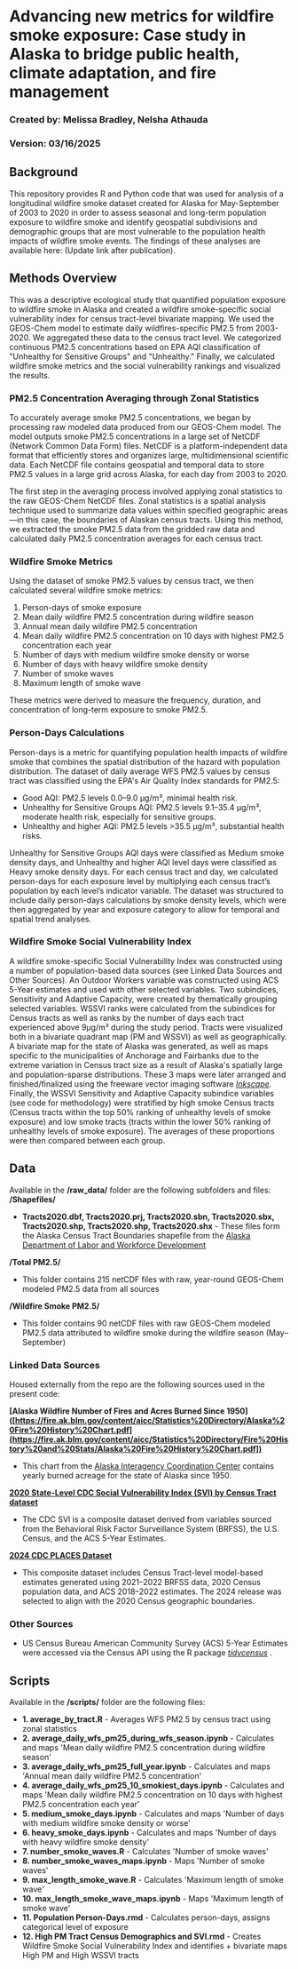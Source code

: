 # Advancing new metrics for wildfire smoke exposure: Case study in Alaska to bridge public health, climate adaptation, and fire management
### Created by: Melissa Bradley, Nelsha Athauda
### Version: 03/16/2025

## Background
This repository provides R and Python code that was used for analysis of a longitudinal wildfire smoke dataset created for Alaska for May-September of 2003 to 2020 in order to assess seasonal and long-term population exposure to wildfire smoke and identify geospatial subdivisions and demographic groups that are most vulnerable to the population health impacts of wildfire smoke events. The findings of these analyses are available here: (Update link after publication).

## Methods Overview
This was a descriptive ecological study that quantified population exposure to wildfire smoke in Alaska and created a wildfire smoke-specific social vulnerability index for census tract-level bivariate mapping. We used the GEOS-Chem model to estimate daily wildfires-specific PM2.5 from 2003-2020. We aggregated these data to the census tract level. We categorized continuous PM2.5 concentrations based on EPA AQI classification of "Unhealthy for Sensitive Groups" and "Unhealthy." Finally, we calculated wildfire smoke metrics and the social vulnerability rankings and visualized the results.

### PM2.5 Concentration Averaging through Zonal Statistics
To accurately average smoke PM2.5 concentrations, we began by processing raw modeled data produced from our GEOS-Chem model. The model outputs smoke PM2.5 concentrations in a large set of NetCDF (Network Common Data Form) files. NetCDF is a platform-independent data format that efficiently stores and organizes large, multidimensional scientific data. Each NetCDF file contains geospatial and temporal data to store PM2.5 values in a large grid across Alaska, for each day from 2003 to 2020.

The first step in the averaging process involved applying zonal statistics to the raw GEOS-Chem NetCDF files. Zonal statistics is a spatial analysis technique used to summarize data values within specified geographic areas—in this case, the boundaries of Alaskan census tracts. Using this method, we extracted the smoke PM2.5 data from the gridded raw data and calculated daily PM2.5 concentration averages for each census tract. 

### Wildfire Smoke Metrics
Using the dataset of smoke PM2.5 values by census tract, we then calculated several wildfire smoke metrics:

1. Person-days of smoke exposure
2. Mean daily wildfire PM2.5 concentration during wildfire season
3. Annual mean daily wildfire PM2.5 concentration
4. Mean daily wildfire PM2.5 concentration on 10 days with highest PM2.5 concentration each year
5. Number of days with medium wildfire smoke density or worse
6. Number of days with heavy wildfire smoke density
7. Number of smoke waves
8. Maximum length of smoke wave

These metrics were derived to measure the frequency, duration, and concentration of long-term exposure to smoke PM2.5.

### Person-Days Calculations
Person-days is a metric for quantifying population health impacts of wildfire smoke that combines the spatial distribution of the hazard with population distribution. The dataset of daily average WFS PM2.5 values by census tract was classified using the EPA's Air Quality Index standards for PM2.5:

* Good AQI: PM2.5 levels 0.0–9.0 µg/m³, minimal health risk.
* Unhealthy for Sensitive Groups AQI: PM2.5 levels 9.1–35.4 µg/m³, moderate health risk, especially for sensitive groups.
* Unhealthy and higher AQI: PM2.5 levels >35.5 µg/m³, substantial health risks.

Unhealthy for Sensitive Groups AQI days were classified as Medium smoke density days, and Unhealthy and higher AQI level days were classified as Heavy smoke density days. For each census tract and day, we calculated person-days for each exposure level by multiplying each census tract’s population by each level’s indicator variable. The dataset was structured to include daily person-days calculations by smoke density levels, which were then aggregated by year and exposure category to allow for temporal and spatial trend analyses.

### Wildfire Smoke Social Vulnerability Index 
A wildfire smoke-specific Social Vulnerability Index was constructed using a number of population-based data sources (see Linked Data Sources and Other Sources). An Outdoor Workers variable was constructed using ACS 5-Year estimates and used with other selected variables. Two subindices, Sensitivity and Adaptive Capacity, were created by thematically grouping selected variables. WSSVI ranks were calculated from the subindices for Census tracts as well as ranks by the number of days each tract experienced above 9µg/m³ during the study period. Tracts were visualized both in a bivariate quadrant map (PM and WSSVI) as well as geographically. A bivariate map for the state of Alaska was generated, as well as maps specific to the municipalities of Anchorage and Fairbanks due to the extreme variation in Census tract size as a result of Alaska's spatially large and population-sparse distributions. These 3 maps were later arranged and finished/finalized using the freeware vector imaging software <i>[Inkscape](https://inkscape.org/)</i>. Finally, the WSSVI Sensitivity and Adaptive Capacity subindice variables (see code for methodology) were stratified by high smoke Census tracts (Census tracts within the top 50% ranking of unhealthy levels of smoke exposure) and low smoke tracts (tracts within the lower 50% ranking of unhealthy levels of smoke exposure). The averages of these proportions were then compared between each group.

## Data
Available in the **/raw_data/** folder are the following subfolders and files:
**/Shapefiles/**
- **Tracts2020.dbf, Tracts2020.prj, Tracts2020.sbn, Tracts2020.sbx, Tracts2020.shp, Tracts2020.shp, Tracts2020.shx** - These files form the Alaska Census Tract Boundaries shapefile from the [Alaska 
Department of Labor and Workforce Development](https://live.laborstats.alaska.gov/article/maps-gis-data)

**/Total PM2.5/**
- This folder contains 215 netCDF files with raw, year-round GEOS-Chem modeled PM2.5 data from all sources

**/Wildfire Smoke PM2.5/**
- This folder contains 90 netCDF files with raw GEOS-Chem modeled PM2.5 data attributed to wildfire smoke during the wildfire season (May–September)

### Linked Data Sources

Housed externally from the repo are the following sources used in the present code: 

**[Alaska Wildfire Number of Fires and Acres Burned Since 1950]([https://fire.ak.blm.gov/content/aicc/Statistics%20Directory/Alaska%20Fire%20History%20Chart.pdf](https://fire.ak.blm.gov/content/aicc/Statistics%20Directory/Fire%20History%20and%20Stats/Alaska%20Fire%20History%20Chart.pdf])**
- This chart from the [Alaska Interagency Coordination Center](https://fire.ak.blm.gov/) contains yearly burned acreage for the state of Alaska since 1950.
  
**[2020 State-Level CDC Social Vulnerability Index (SVI) by Census Tract dataset](https://www.atsdr.cdc.gov/place-health/php/svi/svi-data-documentation-download.html)**
- The CDC SVI is a composite dataset derived from variables sourced from the Behavioral Risk Factor Surveillance System (BRFSS), the U.S. Census, and the ACS 5-Year Estimates.

**[2024 CDC PLACES Dataset](https://www.atsdr.cdc.gov/place-health/php/svi/svi-data-documentation-download.html)**
- This composite dataset includes Census Tract-level model-based estimates generated using 2021–2022 BRFSS data, 2020 Census population data, and ACS 2018–2022 estimates. The 2024 release was selected to align with the 2020 Census geographic boundaries.

### Other Sources
- US Census Bureau American Community Survey (ACS) 5-Year Estimates were accessed via the Census API using the R package <i> [tidycensus](https://walker-data.com/tidycensus/) </i>.

## Scripts

Available in the **/scripts/** folder are the following files:
- **1. average_by_tract.R** - Averages WFS PM2.5 by census tract using zonal statistics
- **2. average_daily_wfs_pm25_during_wfs_season.ipynb** - Calculates and maps 'Mean daily wildfire PM2.5 concentration during wildfire season'
- **3. average_daily_wfs_pm25_full_year.ipynb** - Calculates and maps 'Annual mean daily wildfire PM2.5 concentration'
- **4. average_daily_wfs_pm25_10_smokiest_days.ipynb** - Calculates and maps 'Mean daily wildfire PM2.5 concentration on 10 days with highest PM2.5 concentration each year'
- **5. medium_smoke_days.ipynb** - Calculates and maps 'Number of days with medium wildfire smoke density or worse'
- **6. heavy_smoke_days.ipynb** - Calculates and maps 'Number of days with heavy wildfire smoke density'
- **7. number_smoke_waves.R** - Calculates 'Number of smoke waves'
- **8. number_smoke_waves_maps.ipynb** - Maps 'Number of smoke waves'
- **9. max_length_smoke_wave.R** -  Calculates 'Maximum length of smoke wave'
- **10. max_length_smoke_wave_maps.ipynb** - Maps 'Maximum length of smoke wave'
- **11. Population Person-Days.rmd** - Calculates person-days, assigns categorical level of exposure
- **12. High PM Tract Census Demographics and SVI.rmd** - Creates Wildfire Smoke Social Vulnerability Index and identifies + bivariate maps High PM and High WSSVI tracts
